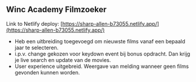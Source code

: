 ## Winc Academy Filmzoeker

Link to Netlify deploy:
[https://sharp-allen-b73055.netlify.app/](https://sharp-allen-b73055.netlify.app/)

- Heb een uitbreiding toegevoegd om nieuwste films vanaf een bepaald jaar te selecteren.
- i.p.v. change gekozen voor keydown event bij bonus opdracht. Dan krijg je live search en update van de movies.
- User experience uitgebreid. Weergave van melding wanneer geen films gevonden kunnen worden.